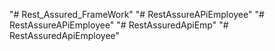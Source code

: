 "# Rest_Assured_FrameWork" 
"# RestAssureAPiEmployee" 
"# RestAssureAPiEmployee" 
"# RestAssuredApiEmp" 
"# RestAssuredApiEmployee" 
